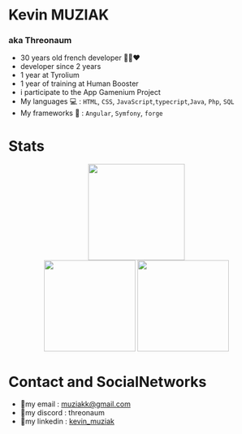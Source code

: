 # Kevin MUZIAK
###  aka Threonaum



- 30 years old french developer 💙🤍❤️
- developer since 2 years
- 1 year at Tyrolium
- 1 year of training at Human Booster 
- i participate to the App Gamenium Project
- My languages 💻 : `HTML`, `CSS`, `JavaScript`,`typecript`,`Java`, `Php`, `SQL`
- My frameworks 🧰 : `Angular`, `Symfony`, `forge`


# Stats

<div align="center">
  <img height="190em" src="https://github-readme-streak-stats.herokuapp.com/?user=Threonaum&theme=tokyonight&hide_border=true" />
</div>
<div align="center">
  <img height="180em" src="https://github-readme-stats.vercel.app/api?username=Threonaum&theme=tokyonight&show_icons=true&hide_border=true&count_private=false" />
  <img height="180em" src="https://github-readme-stats.vercel.app/api/top-langs/?username=Threonaum&theme=tokyonight&show_icons=true&hide_border=true&layout=compact" />
</div>


# Contact and SocialNetworks

- 🔹my email : muziakk@gmail.com
- 🔹my discord : threonaum
- 🔹my linkedin : [kevin_muziak](https://www.linkedin.com/in/kevin-muziak/)
<!---
Threonaum/Threonaum is a ✨ special ✨ repository because its `README.md` (this file) appears on your GitHub profile.
You can click the Preview link to take a look at your changes.
--->
